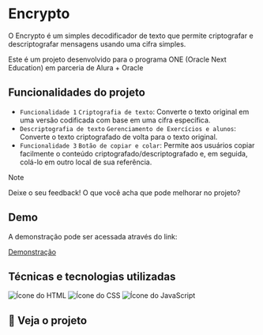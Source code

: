 # Encrypto

O Encrypto é um simples decodificador de texto que permite criptografar e descriptografar mensagens usando uma cifra simples.

Este é um projeto desenvolvido para o programa ONE (Oracle Next Education) em parceria de Alura + Oracle

## Funcionalidades do projeto

- `Funcionalidade 1` `Criptografia de texto`: Converte o texto original em uma versão codificada com base em uma cifra específica.
- `Descriptografia de texto` `Gerenciamento de Exercícios e alunos`: Converte o texto criptografado de volta para o texto original.
- `Funcionalidade 3` `Botão de copiar e colar`: Permite aos usuários copiar facilmente o conteúdo criptografado/descriptografado e, em seguida, colá-lo em outro local de sua referência.

> [!NOTE]
> Deixe o seu feedback! O que você acha que pode melhorar no projeto?

## Demo
A demonstração pode ser acessada através do link:

[Demonstração]()

## Técnicas e tecnologias utilizadas

![Ícone do HTML](https://img.shields.io/badge/HTML5-E34F26?style=for-the-badge&logo=html5&logoColor=white) 
![Ícone do CSS](https://img.shields.io/badge/CSS-239120?&style=for-the-badge&logo=css3&logoColor=white) 
![Ícone do JavaScript](https://img.shields.io/badge/JavaScript-F7DF1E?style=for-the-badge&logo=javascript&logoColor=black)

## 👀 Veja o projeto